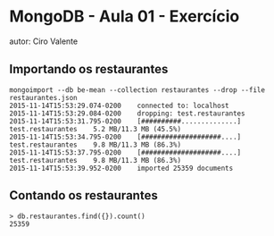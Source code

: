 # MongoDB - Aula 01 - Exercício
autor: Ciro Valente

## Importando os restaurantes

  ```
  mongoimport --db be-mean --collection restaurantes --drop --file restaurantes.json
  2015-11-14T15:53:29.074-0200    connected to: localhost
  2015-11-14T15:53:29.084-0200    dropping: test.restaurantes
  2015-11-14T15:53:31.795-0200    [##########..............] test.restaurantes    5.2 MB/11.3 MB (45.5%)
  2015-11-14T15:53:34.795-0200    [####################....] test.restaurantes    9.8 MB/11.3 MB (86.3%)
  2015-11-14T15:53:37.795-0200    [####################....] test.restaurantes    9.8 MB/11.3 MB (86.3%)
  2015-11-14T15:53:39.952-0200    imported 25359 documents
  ```

## Contando os restaurantes

  ```
  > db.restaurantes.find({}).count()
  25359
  ```
